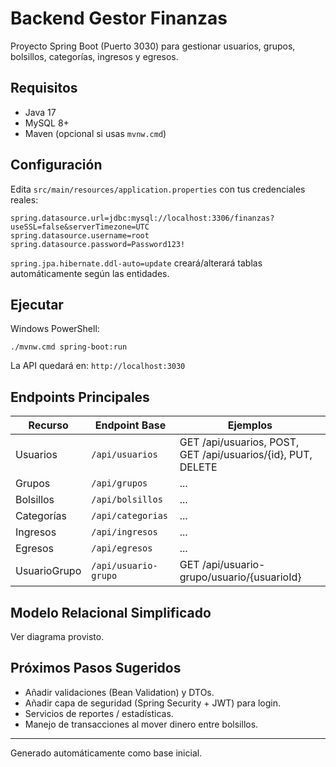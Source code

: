 # Backend Gestor Finanzas

Proyecto Spring Boot (Puerto 3030) para gestionar usuarios, grupos, bolsillos, categorías, ingresos y egresos.

## Requisitos
- Java 17
- MySQL 8+
- Maven (opcional si usas `mvnw.cmd`)

## Configuración
Edita `src/main/resources/application.properties` con tus credenciales reales:
```
spring.datasource.url=jdbc:mysql://localhost:3306/finanzas?useSSL=false&serverTimezone=UTC
spring.datasource.username=root
spring.datasource.password=Password123!
```

`spring.jpa.hibernate.ddl-auto=update` creará/alterará tablas automáticamente según las entidades.

## Ejecutar
Windows PowerShell:
```
./mvnw.cmd spring-boot:run
```
La API quedará en: `http://localhost:3030`

## Endpoints Principales
| Recurso | Endpoint Base | Ejemplos |
|---------|--------------|----------|
| Usuarios | `/api/usuarios` | GET /api/usuarios, POST, GET /api/usuarios/{id}, PUT, DELETE |
| Grupos | `/api/grupos` | ... |
| Bolsillos | `/api/bolsillos` | ... |
| Categorías | `/api/categorias` | ... |
| Ingresos | `/api/ingresos` | ... |
| Egresos | `/api/egresos` | ... |
| UsuarioGrupo | `/api/usuario-grupo` | GET /api/usuario-grupo/usuario/{usuarioId} |

## Modelo Relacional Simplificado
Ver diagrama provisto.

## Próximos Pasos Sugeridos
- Añadir validaciones (Bean Validation) y DTOs.
- Añadir capa de seguridad (Spring Security + JWT) para login.
- Servicios de reportes / estadísticas.
- Manejo de transacciones al mover dinero entre bolsillos.

---
Generado automáticamente como base inicial.
